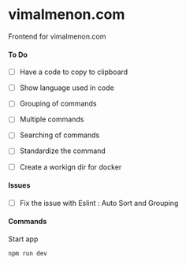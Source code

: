 # vimalmenon.com
Frontend for vimalmenon.com

#### To Do
- [ ] Have a code to copy to clipboard
- [ ] Show language used in code
- [ ] Grouping of commands
- [ ] Multiple commands
- [ ] Searching of commands
- [ ] Standardize the command
- [ ] Create a workign dir for docker


#### Issues
- [ ] Fix the issue with Eslint : Auto Sort and Grouping

#### Commands
Start app
```sh
npm run dev
```
